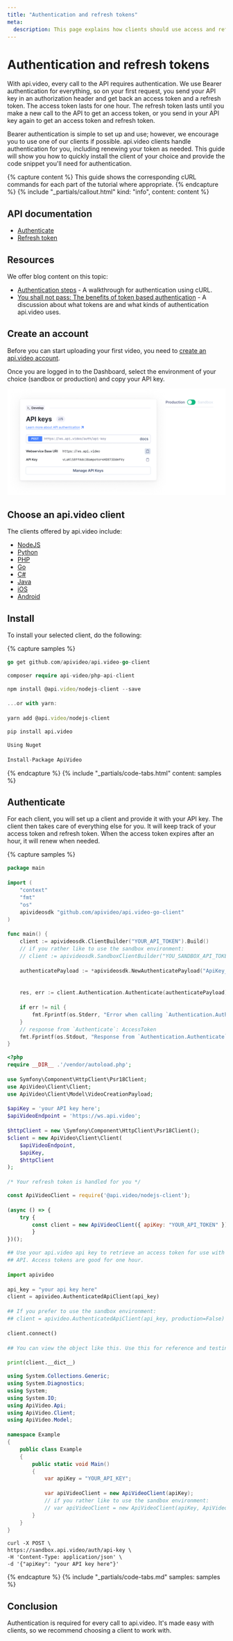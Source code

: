 ```yaml
---
title: "Authentication and refresh tokens"
meta:
  description: This page explains how clients should use access and refresh tokens to authenticate their requests to the api.video APIs.
---
```


Authentication and refresh tokens
=================================

With api.video, every call to the API requires authentication. We use Bearer authentication for everything, so on your first request, you send your API key in an authorization header and get back an access token and a refresh token. The access token lasts for one hour. The refresh token lasts until you make a new call to the API to get an access token, or you send in your API key again to get an access token and refresh token. 

Bearer authentication is simple to set up and use; however, we encourage you to use one of our clients if possible. api.video clients handle authentication for you, including renewing your token as needed. This guide will show you how to quickly install the client of your choice and provide the code snippet you'll need for authentication. 

{% capture content %}
This guide shows the corresponding cURL commands for each part of the tutorial where appropriate.
{% endcapture %}
{% include "_partials/callout.html" kind: "info", content: content %}

## API documentation

- [Authenticate](/reference/api/Advanced-authentication#get-bearer-token)
- [Refresh token](/reference/api/Advanced-authentication#refresh-bearer-token)

## Resources

We offer blog content on this topic: 

- [Authentication steps](https://api.video/blog/tutorials/authentication-tutorial) - A walkthrough for authentication using cURL.
- [You shall not pass: The benefits of token based authentication](https://api.video/blog/video-trends/you-shall-not-pass-the-benefits-of-token-based-authentication) - A discussion about what tokens are and what kinds of authentication api.video uses.

## Create an account

Before you can start uploading your first video, you need to [create an api.video account](https://dashboard.api.video/register). 

Once you are logged in to the Dashboard, select the environment of your choice (sandbox or production) and copy your API key.

![](/_assets/retrieve-api-key.png)

## Choose an api.video client

The clients offered by api.video include:

- [NodeJS](/sdks/api-clients/apivideo-nodejs-client.md)
- [Python](/sdks/api-clients/apivideo-python-client.md)
- [PHP](/sdks/api-clients/apivideo-php-client.md)
- [Go](/sdks/api-clients/apivideo-go-client.md)
- [C#](/sdks/api-clients/apivideo-csharp-client.md)
- [Java](/sdks/api-clients/apivideo-java-client.md)
- [iOS](/sdks/api-clients/ios-api-client.md)
- [Android](/sdks/api-clients/android-api-client.md)

## Install

To install your selected client, do the following: 

{% capture samples %}

```go
go get github.com/apivideo/api.video-go-client
```
```php
composer require api-video/php-api-client
```
```javascript
npm install @api.video/nodejs-client --save

...or with yarn: 
  
yarn add @api.video/nodejs-client
```
```python
pip install api.video
```
```csharp
Using Nuget
  
Install-Package ApiVideo
```

{% endcapture %}
{% include "_partials/code-tabs.html" content: samples %}

## Authenticate

For each client, you will set up a client and provide it with your API key. The client then takes care of everything else for you. It will keep track of your access token and refresh token. When the access token expires after an hour, it will renew when needed.  

{% capture samples %}
```go
package main

import (
    "context"
    "fmt"
    "os"
    apivideosdk "github.com/apivideo/api.video-go-client"
)

func main() {
    client := apivideosdk.ClientBuilder("YOUR_API_TOKEN").Build()
    // if you rather like to use the sandbox environment:
    // client := apivideosdk.SandboxClientBuilder("YOU_SANDBOX_API_TOKEN").Build()
        
    authenticatePayload := *apivideosdk.NewAuthenticatePayload("ApiKey_example") // AuthenticatePayload | 

    
    res, err := client.Authentication.Authenticate(authenticatePayload)

    if err != nil {
        fmt.Fprintf(os.Stderr, "Error when calling `Authentication.Authenticate``: %v\n", err)
    }
    // response from `Authenticate`: AccessToken
    fmt.Fprintf(os.Stdout, "Response from `Authentication.Authenticate`: %v\n", res)
}
```
```php
<?php
require __DIR__ .'/vendor/autoload.php';

use Symfony\Component\HttpClient\Psr18Client;
use ApiVideo\Client\Client;
use ApiVideo\Client\Model\VideoCreationPayload;

$apiKey = 'your API key here';
$apiVideoEndpoint = 'https://ws.api.video';

$httpClient = new \Symfony\Component\HttpClient\Psr18Client();
$client = new ApiVideo\Client\Client(
    $apiVideoEndpoint,
    $apiKey,
    $httpClient
);

/* Your refresh token is handled for you */
```
```javascript
const ApiVideoClient = require('@api.video/nodejs-client');

(async () => {
    try {
        const client = new ApiVideoClient({ apiKey: "YOUR_API_TOKEN" });
		}
})();
```
```python
## Use your api.video api key to retrieve an access token for use with the api.video
## API. Access tokens are good for one hour.

import apivideo

api_key = "your api key here"
client = apivideo.AuthenticatedApiClient(api_key)

## If you prefer to use the sandbox environment:
## client = apivideo.AuthenticatedApiClient(api_key, production=False)

client.connect()

## You can view the object like this. Use this for reference and testing only.

print(client.__dict__)
```
```csharp
using System.Collections.Generic;
using System.Diagnostics;
using System;
using System.IO;
using ApiVideo.Api;
using ApiVideo.Client;
using ApiVideo.Model;

namespace Example
{
    public class Example
    {
        public static void Main()
        {
            var apiKey = "YOUR_API_KEY";

            var apiVideoClient = new ApiVideoClient(apiKey);
            // if you rather like to use the sandbox environment:
            // var apiVideoClient = new ApiVideoClient(apiKey, ApiVideo.Client.Environment.SANDBOX);
        }
    }
}
```
```curl
curl -X POST \
https://sandbox.api.video/auth/api-key \
-H 'Content-Type: application/json' \
-d '{"apiKey": "your API key here"}'
```
{% endcapture %}
{% include "_partials/code-tabs.md" samples: samples %}

## Conclusion

Authentication is required for every call to api.video. It's made easy with clients, so we recommend choosing a client to work with.
